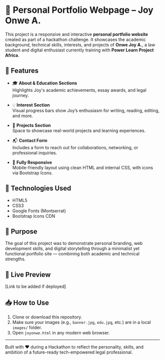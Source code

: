 # 🌟 Personal Portfolio Webpage – Joy Onwe A.

This project is a responsive and interactive **personal portfolio website** created as part of a hackathon challenge. It showcases the academic background, technical skills, interests, and projects of **Onwe Joy A.**, a law student and digital enthusiast currently training with **Power Learn Project Africa**.

## 🧩 Features

- 🎓 **About & Education Sections**  
  Highlights Joy's academic achievements, essay awards, and legal journey.

- 💡 **Interest Section**  
  Visual progress bars show Joy’s enthusiasm for writing, reading, editing, and more.

- 💼 **Projects Section**  
  Space to showcase real-world projects and learning experiences.

- 📬 **Contact Form**  
  Includes a form to reach out for collaborations, networking, or professional inquiries.

- 📱 **Fully Responsive**  
  Mobile-friendly layout using clean HTML and internal CSS, with icons via Bootstrap Icons.

## 🚀 Technologies Used

- HTML5  
- CSS3  
- Google Fonts (Montserrat)  
- Bootstrap Icons CDN

## 📄 Purpose

The goal of this project was to demonstrate personal branding, web development skills, and digital storytelling through a minimalist yet functional portfolio site — combining both academic and technical strengths.

## 🔗 Live Preview

[Link to be added if deployed]

## 📥 How to Use

1. Clone or download this repository.
2. Make sure your images (e.g., `banner.jpg`, `edu.jpg`, etc.) are in a local `images/` folder.
3. Open `joyonwe.html` in any modern web browser.

---

Built with ❤️ during a Hackathon to reflect the personality, skills, and ambition of a future-ready tech-empowered legal professional.
